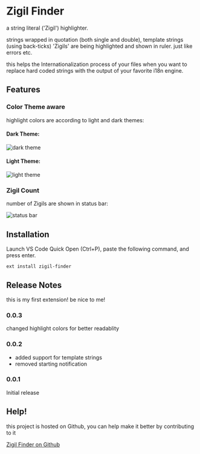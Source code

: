 # Zigil Finder

a string literal ('Zigil') highlighter.

strings wrapped in quotation (both single and double), template strings (using back-ticks) 'Zigils' are being highlighted and shown in ruler. just like errors etc.

this helps the Internationalization process of your files when you want to replace hard coded strings with the output of your favorite i18n engine.
## Features

### Color Theme aware
highlight colors are according to light and dark themes:

#### Dark Theme:

![dark theme](http://i.imgur.com/n9sdJqc.png)
#### Light Theme:

![light theme](http://i.imgur.com/xMsb6SN.png)

### Zigil Count
number of Zigils are shown in status bar:

![status bar](https://i.imgur.com/BUdEiFJ.png)

## Installation
Launch VS Code Quick Open (Ctrl+P), paste the following command, and press enter.

`ext install zigil-finder`

## Release Notes

this is my first extension! be nice to me!
### 0.0.3

changed highlight colors for better readablity

### 0.0.2

- added support for template strings
- removed starting notification

### 0.0.1

Initial release

## Help!

this project is hosted on Github, you can help make it better by contributing to it

[Zigil Finder on Github](https://github.com/RezaTheGreat/zigilfinder.git)


